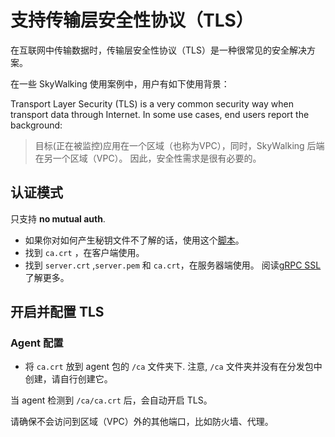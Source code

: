 # 支持传输层安全性协议（TLS）

在互联网中传输数据时，传输层安全性协议（TLS）是一种很常见的安全解决方案。

在一些 SkyWalking 使用案例中，用户有如下使用背景：

Transport Layer Security (TLS) is a very common security way when transport data through Internet.
In some use cases, end users report the background:

> 目标(正在被监控)应用在一个区域（也称为VPC），同时，SkyWalking 后端在另一个区域（VPC）。
> 因此，安全性需求是很有必要的。

## 认证模式

只支持 **no mutual auth**.

- 如果你对如何产生秘钥文件不了解的话，使用这个[脚本](../../../../../tools/TLS/tls_key_generate.sh)。
- 找到 `ca.crt` ，在客户端使用。
- 找到 `server.crt` ,`server.pem` 和 `ca.crt`，在服务器端使用。 阅读[gRPC SSL](../../backend/grpc-ssl.md) 了解更多。

## 开启并配置 TLS

### Agent 配置

- 将 `ca.crt` 放到 agent 包的 `/ca` 文件夹下. 注意, `/ca` 文件夹并没有在分发包中创建，请自行创建它。

当 agent 检测到 `/ca/ca.crt` 后，会自动开启 TLS。

请确保不会访问到区域（VPC）外的其他端口，比如防火墙、代理。
